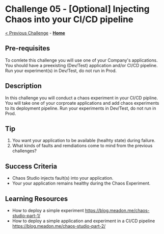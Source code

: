 # Challenge 05 - [Optional] Injecting Chaos into your CI/CD pipeline

[< Previous Challenge](./Challenge-04.md) - **[Home](../README.md)**

## Pre-requisites
To comlete this challenge you will use one of your Company's applications.
You should have a preexisting (Dev/Test) application and/or CI/CD pipeline. 
Run your experiment(s) in Dev/Test, do not run in Prod.


## Description
In this challenge you will conduct a chaos experiment in your CI/CD pipline.
You will take one of your corproate applications and add chaos experiments to its deployment pipeline.
Run your experiments in Dev/Test, do not run in Prod.


## Tip
1. You want your application to be available (healhty state) during failure.
2. What kinds of faults and remdiations come to mind from the previous challenges? 

## Success Criteria

- Chaos Studio injects fault(s) into your application.
- Your your application remains healthy during the Chaos Experiment. 

## Learning Resources 
- How to deploy a simple experiment https://blog.meadon.me/chaos-studio-part-1/
- How to deploy a simple application and experiment in a CI/CD pipeline https://blog.meadon.me/chaos-studio-part-2/

